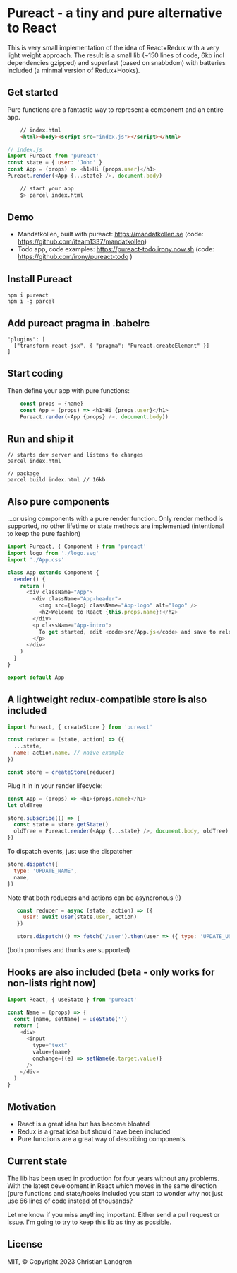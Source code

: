 # Pureact - a tiny and pure alternative to React

This is very small implementation of the idea of React+Redux with a very light weight approach. The result is a small lib (~150 lines of code, 6kb incl dependencies gzipped) and superfast (based on snabbdom) with batteries included (a minmal version of Redux+Hooks).

## Get started

Pure functions are a fantastic way to represent a component and an entire app.

```html
    // index.html
    <html><body><script src="index.js"></script></html>
```

```javascript
// index.js
import Pureact from 'pureact'
const state = { user: 'John' }
const App = (props) => <h1>Hi {props.user}</h1>
Pureact.render(<App {...state} />, document.body)
```

```bash
    // start your app
    $> parcel index.html
```

## Demo

- Mandatkollen, built with pureact: https://mandatkollen.se (code: https://github.com/iteam1337/mandatkollen)
- Todo app, code examples: https://pureact-todo.irony.now.sh (code: https://github.com/irony/pureact-todo )

## Install Pureact

    npm i pureact
    npm i -g parcel

## Add pureact pragma in .babelrc

    "plugins": [
      ["transform-react-jsx", { "pragma": "Pureact.createElement" }]
    ]

## Start coding

Then define your app with pure functions:

```javascript
    const props = {name}
    const App = (props) => <h1>Hi {props.user}</h1>
    Pureact.render(<App {props} />, document.body))
```

## Run and ship it

    // starts dev server and listens to changes
    parcel index.html

    // package
    parcel build index.html // 16kb

## Also pure components

...or using components with a pure render function. Only render method is supported, no other lifetime or state methods are implemented (intentional to keep the pure fashion)

```javascript
import Pureact, { Component } from 'pureact'
import logo from './logo.svg'
import './App.css'

class App extends Component {
  render() {
    return (
      <div className="App">
        <div className="App-header">
          <img src={logo} className="App-logo" alt="logo" />
          <h2>Welcome to React {this.props.name}!</h2>
        </div>
        <p className="App-intro">
          To get started, edit <code>src/App.js</code> and save to reload.
        </p>
      </div>
    )
  }
}

export default App
```

## A lightweight redux-compatible store is also included

```javascript
import Pureact, { createStore } from 'pureact'

const reducer = (state, action) => ({
  ...state,
  name: action.name, // naive example
})

const store = createStore(reducer)
```

Plug it in in your render lifecycle:

```javascript
const App = (props) => <h1>{props.name}</h1>
let oldTree

store.subscribe(() => {
  const state = store.getState()
  oldTree = Pureact.render(<App {...state} />, document.body, oldTree)
})
```

To dispatch events, just use the dispatcher

```javascript
store.dispatch({
  type: 'UPDATE_NAME',
  name,
})
```

Note that both reducers and actions can be asyncronous (!)

```javascript
   const reducer = async (state, action) => ({
     user: await user(state.user, action)
   })

   store.dispatch(() => fetch('/user').then(user => ({ type: 'UPDATE_USER', user}))
```

(both promises and thunks are supported)

## Hooks are also included (beta - only works for non-lists right now)

```javascript
import React, { useState } from 'pureact'

const Name = (props) => {
  const [name, setName] = useState('')
  return (
    <div>
      <input
        type="text"
        value={name}
        onchange={(e) => setName(e.target.value)}
      />
    </div>
  )
}
```

## Motivation

- React is a great idea but has become bloated
- Redux is a great idea but should have been included
- Pure functions are a great way of describing components

## Current state

The lib has been used in production for four years without any problems. With the latest development in React which moves in the same direction (pure functions and state/hooks included you start to wonder why not just use 66 lines of code instead of thousands?

Let me know if you miss anything important. Either send a pull request or issue. I'm going to try to keep this lib as tiny as possible.

## License

MIT, &copy; Copyright 2023 Christian Landgren
